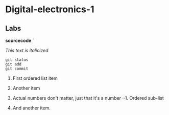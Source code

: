 # Digital-electronics-1
## Labs 

**sourcecode** `

*This text is italicized*

```
git status
git add
git commit
```

1. First ordered list item
2. Another item

1. Actual numbers don't matter, just that it's a number
⋅⋅1. Ordered sub-list
4. And another item.
